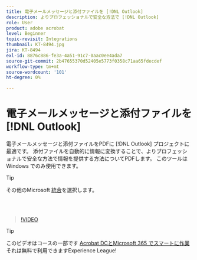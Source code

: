 ```yaml
---
title: 電子メールメッセージと添付ファイルを [!DNL Outlook]
description: よりプロフェッショナルで安全な方法で [!DNL Outlook]
role: User
product: adobe acrobat
level: Beginner
topic-revisit: Integrations
thumbnail: KT-8494.jpg
jira: KT-8494
exl-id: 8876c886-fe3a-4a51-91c7-0aac0ee4ada7
source-git-commit: 2b47655370d52405e5773f0358c71aa65fdecdef
workflow-type: tm+mt
source-wordcount: '101'
ht-degree: 0%

---
```


# 電子メールメッセージと添付ファイルを [!DNL Outlook]

電子メールメッセージと添付ファイルをPDFに [!DNL Outlook] プロジェクトに最適です。 添付ファイルを自動的に情報に変換することで、よりプロフェッショナルで安全な方法で情報を提供する方法についてPDFします。 このツールは Windows でのみ使用できます。

>[!TIP]
>
>その他のMicrosoft [統合](../integrate/integrate-overview.md#microsoft)を選択します。

<br> 

>[!VIDEO](https://video.tv.adobe.com/v/336859?quality=12&learn=on&hidetitle=true)

>[!TIP]
>
>このビデオはコースの一部です [Acrobat DCとMicrosoft 365 でスマートに作業](https://experienceleague.adobe.com/?recommended=Acrobat-U-1-2021.microsoft365) それは無料で利用できますExperience League!
